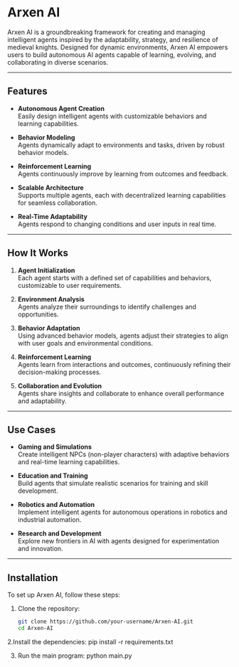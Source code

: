 # Arxen AI

Arxen AI is a groundbreaking framework for creating and managing intelligent agents inspired by the adaptability, strategy, and resilience of medieval knights. Designed for dynamic environments, Arxen AI empowers users to build autonomous AI agents capable of learning, evolving, and collaborating in diverse scenarios.

---

## **Features**
- **Autonomous Agent Creation**  
  Easily design intelligent agents with customizable behaviors and learning capabilities.
  
- **Behavior Modeling**  
  Agents dynamically adapt to environments and tasks, driven by robust behavior models.

- **Reinforcement Learning**  
  Agents continuously improve by learning from outcomes and feedback.

- **Scalable Architecture**  
  Supports multiple agents, each with decentralized learning capabilities for seamless collaboration.

- **Real-Time Adaptability**  
  Agents respond to changing conditions and user inputs in real time.

---

## **How It Works**

1. **Agent Initialization**  
   Each agent starts with a defined set of capabilities and behaviors, customizable to user requirements.

2. **Environment Analysis**  
   Agents analyze their surroundings to identify challenges and opportunities.

3. **Behavior Adaptation**  
   Using advanced behavior models, agents adjust their strategies to align with user goals and environmental conditions.

4. **Reinforcement Learning**  
   Agents learn from interactions and outcomes, continuously refining their decision-making processes.

5. **Collaboration and Evolution**  
   Agents share insights and collaborate to enhance overall performance and adaptability.

---

## **Use Cases**

- **Gaming and Simulations**  
  Create intelligent NPCs (non-player characters) with adaptive behaviors and real-time learning capabilities.

- **Education and Training**  
  Build agents that simulate realistic scenarios for training and skill development.

- **Robotics and Automation**  
  Implement intelligent agents for autonomous operations in robotics and industrial automation.

- **Research and Development**  
  Explore new frontiers in AI with agents designed for experimentation and innovation.

---

## **Installation**

To set up Arxen AI, follow these steps:

1. Clone the repository:
   ```bash
   git clone https://github.com/your-username/Arxen-AI.git
   cd Arxen-AI
   
2.Install the dependencies:
pip install -r requirements.txt

3. Run the main program:
python main.py
